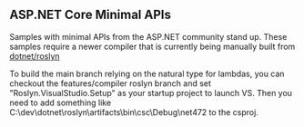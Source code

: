 ## ASP.NET Core Minimal APIs

Samples with minimal APIs from the ASP.NET community stand up. These samples require a newer compiler that is currently being manually built from [dotnet/roslyn](https://github.com/dotnet/roslyn)

To build the main branch relying on the natural type for lambdas, you can checkout the features/compiler roslyn branch and set "Roslyn.VisualStudio.Setup" as your startup project to launch VS. Then you need to add something like <CscToolPath>C:\dev\dotnet\roslyn\artifacts\bin\csc\Debug\net472</CscToolPath> to the csproj.
